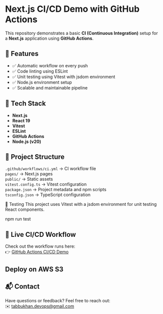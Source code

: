 # Next.js CI/CD Demo with GitHub Actions

This repository demonstrates a basic **CI (Continuous Integration)** setup for a **Next.js** application using **GitHub Actions**.

## 🚀 Features

- ✅ Automatic workflow on every push
- ✅ Code linting using ESLint
- ✅ Unit testing using Vitest with jsdom environment
- ✅ Node.js environment setup
- ✅ Scalable and maintainable pipeline

## 🔧 Tech Stack

- **Next.js**
- **React 19**
- **Vitest**
- **ESLint**
- **GitHub Actions**
- **Node.js (v20)**

## 📁 Project Structure

`.github/workflows/ci.yml` → CI workflow file  
`pages/` → Next.js pages  
`public/` → Static assets  
`vitest.config.ts` → Vitest configuration  
`package.json` → Project metadata and npm scripts  
`tsconfig.json` → TypeScript configuration

🧪 Testing
This project uses Vitest with a jsdom environment for unit testing React components.

  npm run test

## 📌 Live CI/CD Workflow

Check out the workflow runs here:  
👉 [GitHub Actions CI/CD Demo](https://github.com/Tabbukhan/Github_Actions_CICD_Dmo/actions)

## Deploy on AWS S3 


## 📬 Contact

Have questions or feedback? Feel free to reach out:  
✉️ [tabbukhan.devops@gmail.com](mailto:tabbukhan.devops@gmail.com)




